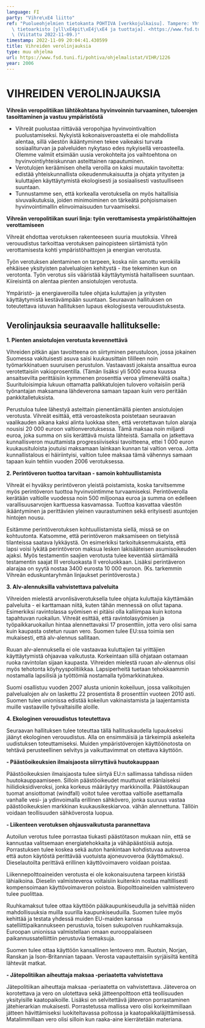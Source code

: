 ```yaml
---
language: FI
party: "Vihre\xE4 liitto"
ref: "Puolueohjelmien tietokanta POHTIVA [verkkojulkaisu]. Tampere: Yhteiskuntatieteellinen\
  \ tietoarkisto [yll\xE4pit\xE4j\xE4 ja tuottaja]. <https://www.fsd.tuni.fi/pohtiva>.\
  \ (Viitattu 2022-11-09.)"
timestamp: 2022-11-09 20:04:41.430599
title: Vihreiden verolinjauksia
type: muu ohjelma
url: https://www.fsd.tuni.fi/pohtiva/ohjelmalistat/VIHR/1226
year: 2006
---
```



# VIHREIDEN VEROLINJAUKSIA


**Vihreän veropolitiikan lähtökohtana hyvinvoinnin turvaaminen, tuloerojen
tasoittaminen ja vastuu ympäristöstä**


* Vihreät puolustaa riittävää veropohjaa hyvinvointivaltion puolustamiseksi. Nykyistä kokonaisveroastetta ei ole mahdollista alentaa, sillä väestön ikääntyminen tekee vaikeaksi turvata sosiaaliturvan ja palveluiden nykytaso edes nykyisellä veroasteella. Olemme valmiit etsimään uusia verokohteita jos vaihtoehtona on hyvinvointiyhteiskunnan asteittainen rapautuminen.
* Verotulojen keräämisen ohella veroilla on kaksi muutakin tavoitetta: edistää yhteiskunnallista oikeudenmukaisuutta ja ohjata yritysten ja kuluttajien käyttäytymistä ekologisesti ja sosiaalisesti vastuulliseen suuntaan.
* Tunnustamme sen, että korkealla verotuksella on myös haitallisia sivuvaikutuksia, joiden minimoiminen on tärkeätä pohjoismaisen hyvinvointimallin elinvoimaisuuden turvaamiseksi.


**Vihreän veropolitiikan suuri linja: työn verottamisesta ympäristöhaittojen
verottamiseen**


Vihreät ehdottaa verotuksen rakenteeseen suuria muutoksia. Vihreä verouudistus
tarkoittaa verotuksen painopisteen siirtämistä työn verottamisesta kohti
ympäristöhaittojen ja energian verotusta.


Työn verotuksen alentaminen on tarpeen, koska niin sanottu verokiila ehkäisee
yksityisten palvelualojen kehitystä - itse tekeminen kun on verotonta. Työn
verotus siis vääristää käyttäytymistä haitalliseen suuntaan. Kiireisintä on
alentaa pienten ansiotulojen verotusta.


Ympäristö- ja energiaveroilla tulee ohjata kuluttajien ja yritysten
käyttäytymistä kestävämpään suuntaan. Seuraavan hallituksen on toteutettava
istuvan hallituksen lupaus ekologisesta verouudistuksesta.


## Verolinjauksia seuraavalle hallitukselle:


**1. Pienten ansiotulojen verotusta kevennettävä**


Vihreiden pitkän ajan tavoitteena on siirtyminen perustuloon, jossa jokainen
Suomessa vakituisesti asuva saisi kuukausittain tililleen noin työmarkkinatuen
suuruisen perustulon. Vastaavasti jokaista ansaittua euroa verotettaisiin
vakioprosentilla. (Tämän lisäksi yli 5000 euroa kuussa ansaitsevilta
perittäisiin kymmenen prosenttia veroa ylimenevältä osalta.) Suurituloisimpia
lukuun ottamatta palkkatulojen tulovero voitaisiin periä työnantajan maksamana
lähdeverona samaan tapaan kuin vero peritään pankkitalletuksista.


Perustuloa tulee lähestyä asteittain pienentämällä pienten ansiotulojen
verotusta. Vihreät esittää, että veroasteikosta poistetaan seuraavan vaalikauden
aikana kaksi alinta luokkaa siten, että verotettavan tulon alaraja nousisi 20
000 euroon valtionverotuksessa. Tämä maksaa noin miljardi euroa, joka summa on
siis kerättävä muista lähteistä. Samalla on jatkettava kunnallisveron
muuttamista progressiiviseksi tavoitteena, ettei 1 000 euron kuukausituloista
joutuisi maksamaan lainkaan kunnan tai valtion veroa. Jotta kunnallistalous ei
häiriintyisi, valtion tulee maksaa tämä vähennys samaan tapaan kuin tehtiin
vuoden 2006 verotuksessa.


**2. Perintöveron tuottoa tarvitaan - samoin kohtuullistamista**


Vihreät ei hyväksy perintöveron yleistä poistamista, koska tarvitsemme myös
perintöveron tuottoa hyvinvointimme turvaamiseksi. Perintöverolla kerätään
valtiolle vuodessa noin 500 miljoonaa euroa ja summa on edelleen
varallisuusarvojen karttuessa kasvamassa. Tuottoa kasvattaa väestön ikääntyminen
ja perittävien yleinen vaurastuminen sekä erityisesti asuntojen hintojen nousu.


Esitämme perintöverotuksen kohtuullistamista siellä, missä se on kohtuutonta.
Katsomme, että perintöveron maksamiseen on tietyissä tilanteissa saatava
lykkäystä. On esimerkiksi tarkoituksenmukaista, että lapsi voisi lykätä
perintöveron maksua lesken lakisääteisen asumisoikeuden ajaksi. Myös testamentin
saajien verotusta tulee keventää siirtämällä testamentin saajat III veroluokasta
II veroluokkaan. Lisäksi perintäveron alarajaa on syytä nostaa 3400 eurosta 10
000 euroon. (Ks. tarkemmin Vihreän eduskuntaryhmän linjaukset perintöverosta.)


**3. Alv-alennuksilla vahvistettava palveluita**


Vihreiden mielestä arvonlisäverotuksella tulee ohjata kuluttajia käyttämään
palveluita - ei karttamaan niitä, kuten tähän mennessä on ollut tapana.
Esimerkiksi ravintolassa syömisen ei pitäisi olla kalliimpaa kuin kotona
tapahtuvan ruokailun. Vihreät esittää, että ravintolasyömisen ja
työpaikkaruokailun hintaa alennettavaksi 17 prosenttiin, jotta vero olisi sama
kuin kaupasta ostetun ruuan vero. Suomen tulee EU:ssa toimia sen mukaisesti,
että alv-alennus sallitaan.


Ruuan alv-alennuksella ei ole vastaavaa kuluttajien tai yrittäjien
käyttäytymistä ohjaavaa vaikutusta. Korkeintaan sillä ohjataan ostamaan ruoka
ravintolan sijaan kaupasta. Vihreiden mielestä ruoan alv-alennus olisi myös
tehotonta köyhyyspolitiikkaa. Lapsiperheitä tuetaan tehokkaammin nostamalla
lapsilisiä ja työttömiä nostamalla työmarkkinatukea.


Suomi osallistuu vuoden 2007 alusta unionin kokeiluun, jossa valikoitujen
palvelualojen alv on laskettu 22 prosentista 8 prosenttiin vuoteen 2010 asti.
Suomen tulee unionissa edistää kokeilun vakinaistamista ja laajentamista muille
vastaaville työvaltaisille aloille.


**4. Ekologinen verouudistus toteutettava**


Seuraavan hallituksen tulee toteuttaa tällä hallituskaudella lupaukseksi jäänyt
ekologinen verouudistus. Alla on ensimmäisiä ja tärkeimpiä askeleita uudistuksen
toteuttamiseksi. Muiden ympäristöverojen käyttöönotosta on tehtävä
perusteellinen selvitys ja vaikuttavimmat on otettava käyttöön.


**- Päästöoikeuksien ilmaisjaosta siirryttävä huutokauppaan**


Päästöoikeuksien ilmaisjaosta tulee siirtyä EU:n sallimassa tahdissa niiden
huutokauppaamiseen. Silloin päästöoikeudet muuttuvat eräänlaiseksi
hiilidioksidiveroksi, jonka korkeus määräytyy markkinoilla. Päästökaupan tuomat
ansiottomat (windfall) voitot tulee verottaa valtiolle asettamalla vanhalle
vesi- ja ydinvoimalla erillinen sähkövero, jonka suuruus vastaa päästöoikeuksien
markkinan kuukausikeskiarvoa. vähän alennettuna. Tällöin voidaan teollisuuden
sähköverosta luopua.


**- Liikenteen verotuksen ohjausvaikutusta parannettava**


Autoilun verotus tulee porrastaa tiukasti päästötason mukaan niin, että se
kannustaa valitsemaan energiatehokkaita ja vähäpäästöisiä autoja. Porrastuksen
tulee koskea sekä auton hankintaan kohdistuvaa autoveroa että auton käytöstä
perittävää vuotuista ajoneuvoveroa (käyttömaksu). Dieselautoilta perittävä
erillinen käyttövoimavero voidaan poistaa.


Liikennepolttoaineiden verotusta ei ole kokonaisuutena tarpeen kiristää
lähiaikoina. Dieselin valmisteveroa voitaisiin kuitenkin nostaa maltillisesti
kompensoimaan käyttövoimaveron poistoa. Biopolttoaineiden valmistevero tulee
puolittaa.


Ruuhkamaksut tulee ottaa käyttöön pääkaupunkiseudulla ja selvittää niiden
mahdollisuuksia muilla suurilla kaupunkiseuduilla. Suomen tulee myös kehittää ja
testata yhdessä muiden EU-maiden kanssa satelliittipaikannukseen perustuvia,
toisen sukupolven ruuhkamaksuja. Euroopan unionissa valmistellaan omaan
eurooppalaiseen paikannussatelliittiin perustuvia tiemaksuja.


Suomen tulee ottaa käyttöön kansallinen lentovero mm. Ruotsin, Norjan, Ranskan
ja Ison-Britannian tapaan. Verosta vapautettaisiin syrjäisiltä kentiltä lähtevät
matkat.


**- Jätepolitiikan aiheuttaja maksaa -periaatetta vahvistettava**


Jätepolitiikan aiheuttaja maksaa -periaatetta on vahvistettava. Jäteveroa on
korotettava ja vero on ulotettava sekä jätteenpolttoon että teollisuuden
yksityisille kaatopaikoille. Lisäksi on selvitettävä jäteveron porrastaminen
jätehierarkian mukaisesti. Porrastetussa mallissa vero olisi korkeimmillaan
jätteen hävittämiseksi luokiteltavassa poltossa ja kaatopaikkaläjittämisessä.
Matalimmillaan vero olisi silloin kun raaka-aine kierrätetään materiana.



